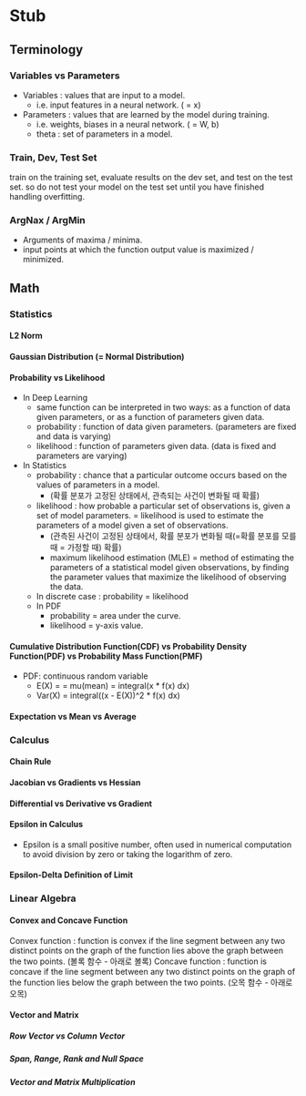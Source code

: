# Stub

## Terminology
### Variables vs Parameters
- Variables : values that are input to a model.
  - i.e. input features in a neural network. ( = x)
- Parameters : values that are learned by the model during training.
  - i.e. weights, biases in a neural network. ( = W, b) 
  - theta : set of parameters in a model.

### Train, Dev, Test Set
train on the training set, evaluate results on the dev set, and test on the test set.
so do not test your model on the test set until you have finished handling overfitting.

### ArgNax / ArgMin
- Arguments of maxima / minima.
- input points at which the function output value is maximized / minimized.

## Math
### Statistics
#### L2 Norm
#### Gaussian Distribution (= Normal Distribution)
#### Probability vs Likelihood
- In Deep Learning
  - same function can be interpreted in two ways: as a function of data given parameters, or as a function of parameters given data. 
  - probability : function of data given parameters. (parameters are fixed and data is varying)
  - likelihood : function of parameters given data. (data is fixed and parameters are varying)
- In Statistics
  - probability : chance that a particular outcome occurs based on the values of parameters in a model. 
    - (확률 분포가 고정된 상태에서, 관측되는 사건이 변화될 때 확률)
  - likelihood : how probable a particular set of observations is, given a set of model parameters. = likelihood is used to estimate the parameters of a model given a set of observations.
    - (관측된 사건이 고정된 상태에서, 확률 분포가 변화될 때(=확률 분포를 모를 때 = 가정할 때) 확률)
    - maximum likelihood estimation (MLE) = method of estimating the parameters of a statistical model given observations, by finding the parameter values that maximize the likelihood of observing the data.
  - In discrete case : probability = likelihood
  - In PDF
    - probability = area under the curve.
    - likelihood = y-axis value.

#### Cumulative Distribution Function(CDF) vs Probability Density Function(PDF) vs Probability Mass Function(PMF)
- PDF: continuous random variable
  - E(X) = = mu(mean) = integral(x * f(x) dx) 
  - Var(X) = integral((x - E(X))^2 * f(x) dx)

#### Expectation vs Mean vs Average

### Calculus
#### Chain Rule
#### Jacobian vs Gradients vs Hessian
#### Differential vs Derivative vs Gradient
#### Epsilon in Calculus
- Epsilon is a small positive number, often used in numerical computation to avoid division by zero or taking the logarithm of zero.
#### Epsilon-Delta Definition of Limit


### Linear Algebra
#### Convex and Concave Function
Convex function : function is convex if the line segment between any two distinct points on the graph of the function lies above the graph between the two points. (볼록 함수 - 아래로 볼록)
Concave function : function is concave if the line segment between any two distinct points on the graph of the function lies below the graph between the two points. (오목 함수 - 아래로 오목)
#### Vector and Matrix
##### Row Vector vs Column Vector
##### Span, Range, Rank and Null Space
##### Vector and Matrix Multiplication
